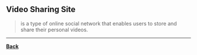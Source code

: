 ## Video Sharing Site
> is a type of online social network that enables users to store and share their personal videos.

---
**[Back](INTCOMPrelimCh11)**